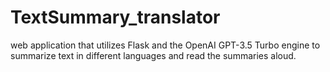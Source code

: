 # TextSummary_translator
web application that utilizes Flask and the OpenAI GPT-3.5 Turbo engine to summarize text in different languages and read the summaries aloud.

